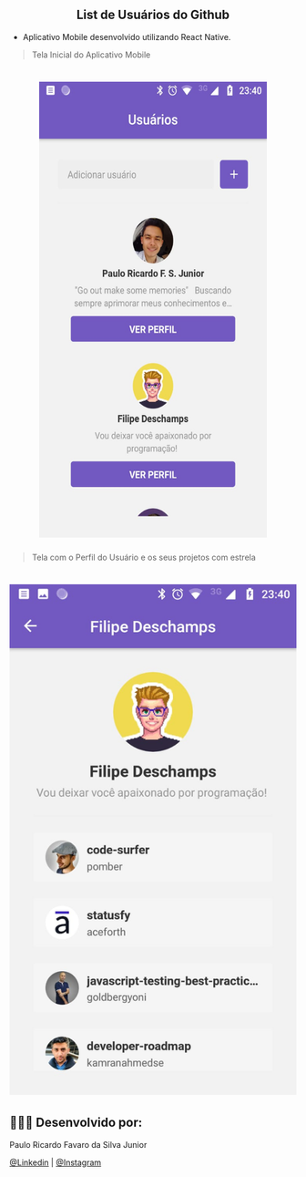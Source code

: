 


<h2 align="center" > List de Usuários do Github </h2>

- Aplicativo Mobile desenvolvido utilizando React Native.




> Tela Inicial do Aplicativo Mobile
<h1 align="center">
    <img alt="HOME" src="img\appList.jpeg" width="400px" height="800px" />
</h1>


> Tela com o Perfil do Usuário e os seus projetos com estrela

<h1 align="center">
    <img alt="HOME" src="img\appList02.jpeg"  />
</h1>







## 👨🏼‍🚀 Desenvolvido por:

Paulo Ricardo Favaro da Silva Junior

 [@Linkedin](https://www.linkedin.com/in/paulo-ricardo-favaro-da-silva-junior-79092ab8/) | [@Instagram](https://www.instagram.com/prjr_dexter/)
